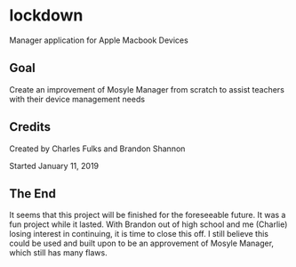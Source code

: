 # lockdown
Manager application for Apple Macbook Devices


## Goal
Create an improvement of Mosyle Manager from scratch to assist teachers with their device management needs



## Credits
Created by Charles Fulks and Brandon Shannon

Started January 11, 2019



## The End


It seems that this project will be finished for the foreseeable future. It was a fun project while it lasted. With Brandon out of high school and me (Charlie) losing interest in continuing, it is time to close this off. I still believe this could be used and built upon to be an approvement of Mosyle Manager, which still has many flaws. 
